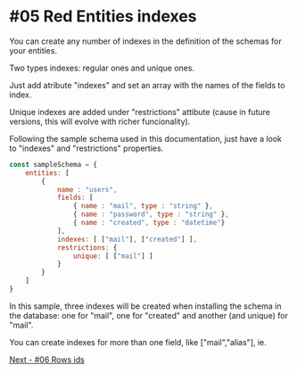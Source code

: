 # #05 Red Entities indexes

You can create any number of indexes in the definition of the schemas for your entities.

Two types indexes: regular ones and unique ones.

Just add atribute "indexes" and set an array with the names of the fields to index.

Unique indexes are added under "restrictions" attibute (cause in future versions, this will evolve with richer funcionality).

Following the sample schema used in this documentation, just have a look to "indexes" and "restrictions" properties.

```js
const sampleSchema = {
    entities: [
        {
            name : "users",
            fields: [
                { name : "mail", type : "string" },
                { name : "password", type : "string" },
                { name : "created", type : "datetime"}
            ],
            indexes: [ ["mail"], ["created"] ],
            restrictions: {
                unique: [ ["mail"] ]
            }
        }
    ]
}
```

In this sample, three indexes will be created when installing the schema in the database: one for "mail", one for "created" and another (and unique) for "mail".

You can create indexes for more than one field, like ["mail","alias"], ie.

[Next - #06 Rows ids](/docs/06-ids.md)
